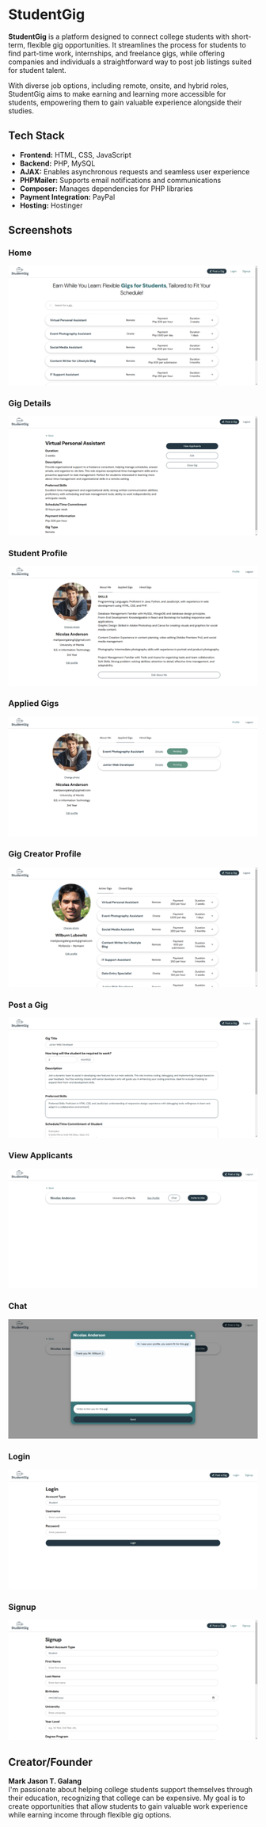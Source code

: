 # StudentGig
**StudentGig** is a platform designed to connect college students with short-term, flexible gig opportunities. It streamlines the process for students to find part-time work, internships, and freelance gigs, while offering companies and individuals a straightforward way to post job listings suited for student talent.

With diverse job options, including remote, onsite, and hybrid roles, StudentGig aims to make earning and learning more accessible for students, empowering them to gain valuable experience alongside their studies.

## Tech Stack
- **Frontend:** HTML, CSS, JavaScript
- **Backend:** PHP, MySQL
- **AJAX:** Enables asynchronous requests and seamless user experience
- **PHPMailer:** Supports email notifications and communications
- **Composer:** Manages dependencies for PHP libraries
- **Payment Integration:** PayPal
- **Hosting:** Hostinger

## Screenshots
### Home
<img src="screenshots/home.PNG" alt="home page">

### Gig Details
<img src="screenshots/gig-details.PNG" alt="gig details">

### Student Profile
<img src="screenshots/student-profile.PNG" alt="student profile">

### Applied Gigs
<img src="screenshots/applied-gigs.PNG" alt="applied gigs">

### Gig Creator Profile
<img src="screenshots/gig-creator-profile.PNG" alt="gig creator profile">

### Post a Gig
<img src="screenshots/post-gig.PNG" alt="post a gig">

### View Applicants
<img src="screenshots/view-applicants.PNG" alt="view applicants">

### Chat
<img src="screenshots/chat.PNG" alt="chat">

### Login
<img src="screenshots/login.PNG" alt="login">

### Signup
<img src="screenshots/signup.PNG" alt="signup">

## Creator/Founder
**Mark Jason T. Galang**  
I'm passionate about helping college students support themselves through their education, recognizing that college can be expensive. My goal is to create opportunities that allow students to gain valuable work experience while earning income through flexible gig options.